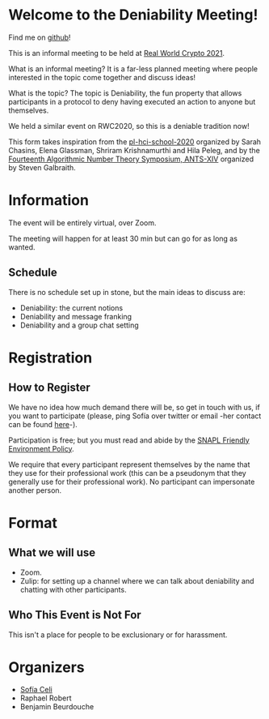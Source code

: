 # Welcome to the Deniability Meeting!

Find me on [github](https://github.com/claucece/Deniability-Meeting)!

This is an informal meeting to be held at [Real World Crypto 2021](https://rwc.iacr.org/2021/).

What is an informal meeting? It is a far-less planned meeting where people interested
in the topic come together and discuss ideas!

What is the topic? The topic is Deniability, the fun property that allows
participants in a protocol to deny having executed an action to anyone but
themselves.

We held a similar event on RWC2020, so this is a deniable tradition now!

This form takes inspiration from the [pl-hci-school-2020](https://shriram.github.io/pl-hci-school-2020/)
organized by Sarah Chasins, Elena Glassman, Shriram Krishnamurthi and Hila Peleg,
and by the [Fourteenth Algorithmic Number Theory Symposium, ANTS-XIV](https://www.math.auckland.ac.nz/~sgal018/ANTS/index.html)
organized by Steven Galbraith.

# Information

The event will be entirely virtual, over Zoom.

The meeting will happen for at least 30 min but can go for as long as wanted.

## Schedule

There is no schedule set up in stone, but the main ideas to discuss are:

* Deniability: the current notions
* Deniability and message franking
* Deniability and a group chat setting

# Registration

## How to Register

We have no idea how much demand there will be, so get in touch with us, if you
want to participate (please, ping Sofía over twitter or email -her contact can
be found [here](https://claucece.github.io/contact/)-).


Participation is free; but you must read and abide by the [SNAPL Friendly Environment Policy](https://snapl.org/2015/policy.html).

We require that every participant represent themselves by the name that they
use for their professional work (this can be a pseudonym that they generally
use for their professional work). No participant can impersonate another person.

# Format

## What we will use

* Zoom.
* Zulip: for setting up a channel where we can talk about deniability and
  chatting with other participants.

## Who This Event is Not For

This isn't a place for people to be exclusionary or for harassment.

# Organizers

* [Sofía Celi](https://claucece.github.io/)
* Raphael Robert
* Benjamin Beurdouche
